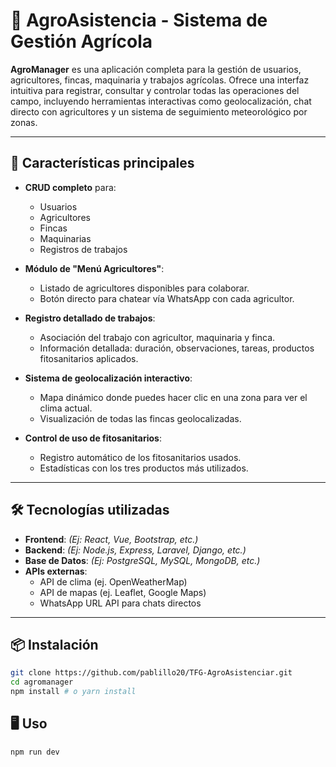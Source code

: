 # 🌾 AgroAsistencia - Sistema de Gestión Agrícola

**AgroManager** es una aplicación completa para la gestión de usuarios, agricultores, fincas, maquinaria y trabajos agrícolas. Ofrece una interfaz intuitiva para registrar, consultar y controlar todas las operaciones del campo, incluyendo herramientas interactivas como geolocalización, chat directo con agricultores y un sistema de seguimiento meteorológico por zonas.

---

## 🚀 Características principales

- **CRUD completo** para:
  - Usuarios
  - Agricultores
  - Fincas
  - Maquinarias
  - Registros de trabajos

- **Módulo de "Menú Agricultores"**:
  - Listado de agricultores disponibles para colaborar.
  - Botón directo para chatear vía WhatsApp con cada agricultor.

- **Registro detallado de trabajos**:
  - Asociación del trabajo con agricultor, maquinaria y finca.
  - Información detallada: duración, observaciones, tareas, productos fitosanitarios aplicados.

- **Sistema de geolocalización interactivo**:
  - Mapa dinámico donde puedes hacer clic en una zona para ver el clima actual.
  - Visualización de todas las fincas geolocalizadas.

- **Control de uso de fitosanitarios**:
  - Registro automático de los fitosanitarios usados.
  - Estadísticas con los tres productos más utilizados.

---

## 🛠️ Tecnologías utilizadas

- **Frontend**: *(Ej: React, Vue, Bootstrap, etc.)*
- **Backend**: *(Ej: Node.js, Express, Laravel, Django, etc.)*
- **Base de Datos**: *(Ej: PostgreSQL, MySQL, MongoDB, etc.)*
- **APIs externas**: 
  - API de clima (ej. OpenWeatherMap)
  - API de mapas (ej. Leaflet, Google Maps)
  - WhatsApp URL API para chats directos

---

## 📦 Instalación

```bash
git clone https://github.com/pablillo20/TFG-AgroAsistenciar.git
cd agromanager
npm install # o yarn install
````
## 🖥️ Uso
```bash
npm run dev
```



